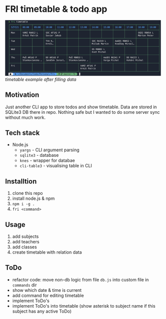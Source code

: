 # FRI timetable & todo app

![timetable example after filling data](./assets/example.png)
_timetable example after filling data_

## Motivation

Just another CLI app to store todos and show timetable. Data are stored in SQLite3 DB there in repo. Nothing safe but I wanted to do some server sync without much work.

## Tech stack

- Node.js
  - `yargs` - CLI argument parsing
  - `sqlite3` - database
  - `knes` - wrapper for databae
  - `cli-table3` - visualising table in CLI

## Installtion

1. clone this repo
2. install node.js & npm
3. `npm i -g .`
4. `fri <command>`

## Usage

1. add subjects
2. add teachers
3. add classes
4. create timetable with relation data

## ToDo

- refactor code: move non-db logic from file `db.js` into custom file in `commands` dir
- show which date & time is current
- add command for editing timetable
- implement ToDo's
- implement ToDo's into timetable (show asterisk to subject name if this subject has any active ToDo)
